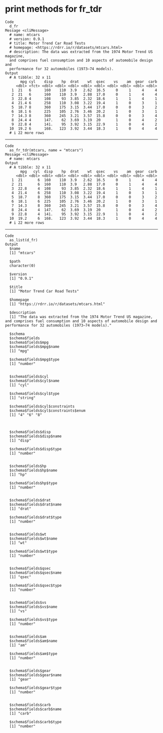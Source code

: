 # print methods for fr_tdr

    Code
      d_fr
    Message <cliMessage>
      # name: mtcars
      # version: 0.9.1
      # title: Motor Trend Car Road Tests
      # homepage: <https://rdrr.io/r/datasets/mtcars.html>
      # description: The data was extracted from the 1974 Motor Trend US magazine,
      and comprises fuel consumption and 10 aspects of automobile design and
      performance for 32 automobiles (1973–74 models).
    Output
      # A tibble: 32 x 11
           mpg cyl    disp    hp  drat    wt  qsec    vs    am  gear  carb
         <dbl> <fct> <dbl> <dbl> <dbl> <dbl> <dbl> <dbl> <dbl> <dbl> <dbl>
       1  21   6      160    110  3.9   2.62  16.5     0     1     4     4
       2  21   6      160    110  3.9   2.88  17.0     0     1     4     4
       3  22.8 4      108     93  3.85  2.32  18.6     1     1     4     1
       4  21.4 6      258    110  3.08  3.22  19.4     1     0     3     1
       5  18.7 8      360    175  3.15  3.44  17.0     0     0     3     2
       6  18.1 6      225    105  2.76  3.46  20.2     1     0     3     1
       7  14.3 8      360    245  3.21  3.57  15.8     0     0     3     4
       8  24.4 4      147.    62  3.69  3.19  20       1     0     4     2
       9  22.8 4      141.    95  3.92  3.15  22.9     1     0     4     2
      10  19.2 6      168.   123  3.92  3.44  18.3     1     0     4     4
      # i 22 more rows

---

    Code
      as_fr_tdr(mtcars, name = "mtcars")
    Message <cliMessage>
      # name: mtcars
    Output
      # A tibble: 32 x 11
           mpg   cyl  disp    hp  drat    wt  qsec    vs    am  gear  carb
         <dbl> <dbl> <dbl> <dbl> <dbl> <dbl> <dbl> <dbl> <dbl> <dbl> <dbl>
       1  21       6  160    110  3.9   2.62  16.5     0     1     4     4
       2  21       6  160    110  3.9   2.88  17.0     0     1     4     4
       3  22.8     4  108     93  3.85  2.32  18.6     1     1     4     1
       4  21.4     6  258    110  3.08  3.22  19.4     1     0     3     1
       5  18.7     8  360    175  3.15  3.44  17.0     0     0     3     2
       6  18.1     6  225    105  2.76  3.46  20.2     1     0     3     1
       7  14.3     8  360    245  3.21  3.57  15.8     0     0     3     4
       8  24.4     4  147.    62  3.69  3.19  20       1     0     4     2
       9  22.8     4  141.    95  3.92  3.15  22.9     1     0     4     2
      10  19.2     6  168.   123  3.92  3.44  18.3     1     0     4     4
      # i 22 more rows

---

    Code
      as_list(d_fr)
    Output
      $name
      [1] "mtcars"
      
      $path
      character(0)
      
      $version
      [1] "0.9.1"
      
      $title
      [1] "Motor Trend Car Road Tests"
      
      $homepage
      [1] "https://rdrr.io/r/datasets/mtcars.html"
      
      $description
      [1] "The data was extracted from the 1974 Motor Trend US magazine, and comprises fuel consumption and 10 aspects of automobile design and performance for 32 automobiles (1973–74 models)."
      
      $schema
      $schema$fields
      $schema$fields$mpg
      $schema$fields$mpg$name
      [1] "mpg"
      
      $schema$fields$mpg$type
      [1] "number"
      
      
      $schema$fields$cyl
      $schema$fields$cyl$name
      [1] "cyl"
      
      $schema$fields$cyl$type
      [1] "string"
      
      $schema$fields$cyl$constraints
      $schema$fields$cyl$constraints$enum
      [1] "4" "6" "8"
      
      
      
      $schema$fields$disp
      $schema$fields$disp$name
      [1] "disp"
      
      $schema$fields$disp$type
      [1] "number"
      
      
      $schema$fields$hp
      $schema$fields$hp$name
      [1] "hp"
      
      $schema$fields$hp$type
      [1] "number"
      
      
      $schema$fields$drat
      $schema$fields$drat$name
      [1] "drat"
      
      $schema$fields$drat$type
      [1] "number"
      
      
      $schema$fields$wt
      $schema$fields$wt$name
      [1] "wt"
      
      $schema$fields$wt$type
      [1] "number"
      
      
      $schema$fields$qsec
      $schema$fields$qsec$name
      [1] "qsec"
      
      $schema$fields$qsec$type
      [1] "number"
      
      
      $schema$fields$vs
      $schema$fields$vs$name
      [1] "vs"
      
      $schema$fields$vs$type
      [1] "number"
      
      
      $schema$fields$am
      $schema$fields$am$name
      [1] "am"
      
      $schema$fields$am$type
      [1] "number"
      
      
      $schema$fields$gear
      $schema$fields$gear$name
      [1] "gear"
      
      $schema$fields$gear$type
      [1] "number"
      
      
      $schema$fields$carb
      $schema$fields$carb$name
      [1] "carb"
      
      $schema$fields$carb$type
      [1] "number"
      
      
      
      

